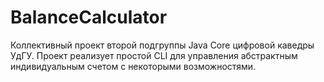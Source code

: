 # BalanceCalculator

Коллективный проект второй подгруппы Java Core цифровой каведры УдГУ. 
Проект реализует простой CLI для управления абстрактным индивидуальным счетом с некоторыми возможностями.

